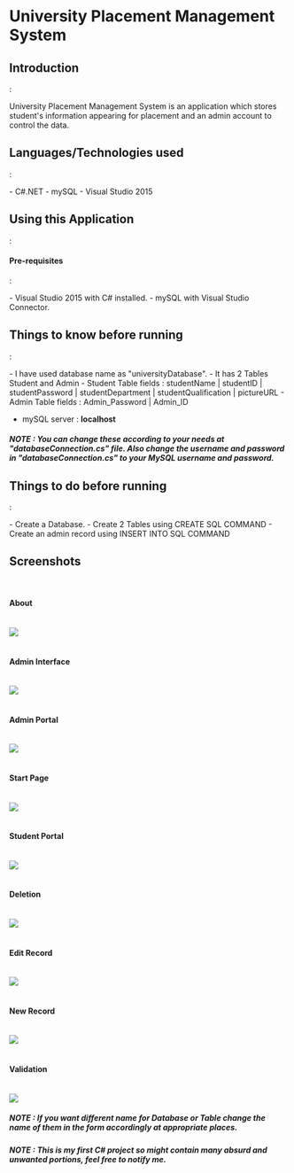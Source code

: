 <h1> University Placement Management System </h1>

<h2> Introduction </h2>:
<p>
University Placement Management System is an application which stores student's information appearing for placement and an admin account to 
control the data.
</p>

<h2> Languages/Technologies used </h2>:
<p> 
- C#.NET
- mySQL
- Visual Studio 2015
</p>
<h2> Using this Application </h2>: 

<h4> Pre-requisites </h4>:
<p> 
- Visual Studio 2015 with C# installed. 
- mySQL with Visual Studio Connector.
</p>
<h2> Things to know before running </h2>:
<p> 
- I have used database name as "universityDatabase".
- It has 2 Tables Student and Admin
- Student Table fields : 
studentName | studentID | studentPassword | studentDepartment | studentQualification | pictureURL
- Admin Table fields :  
Admin_Password | Admin_ID

- mySQL server : **localhost**

<h5> NOTE : You can change these according to your needs at "databaseConnection.cs" file.
Also change the username and password in "databaseConnection.cs" to your MySQL username and password.
</h5>
<h2> Things to do before running </h2>:
<p>
- Create a Database.
- Create 2 Tables using CREATE SQL COMMAND
- Create an admin record using INSERT INTO SQL COMMAND
</p>
<h2>Screenshots</h2>
<br>
<h4>About</h4>
<br>
<img src="/Screenshots/About.PNG" />
<br>
<br>
<h4>Admin Interface</h4>
<br>
<img src="/Screenshots/AdminArena.PNG" />
<br>
<br>
<h4>Admin Portal</h4>
<br>
<img src="/Screenshots/AdminCorner.PNG" />
<br>
<br>
<h4>Start Page</h4>
<br>
<img src="/Screenshots/Start Page.PNG" />
<br>
<br>
<h4>Student Portal</h4>
<br>
<img src="/Screenshots/StudentCorner.PNG" />
<br>
<br>
<h4>Deletion</h4>
<br>
<img src="/Screenshots/deleteRecord.PNG" />
<br>
<br>
<h4>Edit Record</h4>
<br>
<img src="/Screenshots/editRecord.PNG" />
<br>
<br>
<h4>New Record</h4>
<br>
<img src="/Screenshots/newStudentRecord.PNG" />
<br>
<br>
<h4>Validation</h4>
<br>
<img src="/Screenshots/wrongInput.PNG" />
<br>

<h5>NOTE : If you want different name for Database or Table change the name of them in the form accordingly at appropriate places.</h5>

<h5>NOTE : This is my first C# project so might contain many absurd and unwanted portions, feel free to notify me.</h5>
